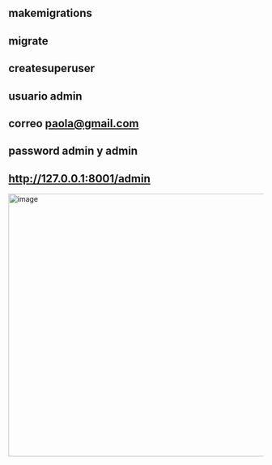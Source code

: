 ## makemigrations
## migrate
## createsuperuser
## usuario admin
## correo paola@gmail.com
## password admin y admin
## http://127.0.0.1:8001/admin

<img width="1903" height="519" alt="image" src="https://github.com/user-attachments/assets/41735212-e5c5-4316-a3ce-4758f2e3aa9a" />
